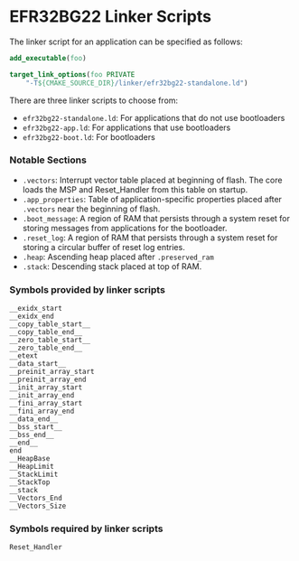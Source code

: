 # EFR32BG22 Linker Scripts

The linker script for an application can be specified as follows:

```cmake
add_executable(foo)

target_link_options(foo PRIVATE 
    "-T${CMAKE_SOURCE_DIR}/linker/efr32bg22-standalone.ld")
```

There are three linker scripts to choose from:

* `efr32bg22-standalone.ld`: For applications that do not use bootloaders
* `efr32bg22-app.ld`: For applications that use bootloaders
* `efr32bg22-boot.ld`: For bootloaders

### Notable Sections

* `.vectors`: Interrupt vector table placed at beginning of flash. The core 
loads the MSP and Reset_Handler from this table on startup.
* `.app_properties`: Table of application-specific properties placed after `.vectors` near the beginning of flash.
* `.boot_message`: A region of RAM that persists through a system reset for storing messages from applications for the bootloader.
* `.reset_log`: A region of RAM that persists through a system reset for storing a circular buffer of reset log entries.
* `.heap`:  Ascending heap placed after `.preserved_ram`
* `.stack`: Descending stack placed at top of RAM.

### Symbols provided by linker scripts
```
__exidx_start
__exidx_end
__copy_table_start__
__copy_table_end__
__zero_table_start__
__zero_table_end__
__etext
__data_start__
__preinit_array_start
__preinit_array_end
__init_array_start
__init_array_end
__fini_array_start
__fini_array_end
__data_end__
__bss_start__
__bss_end__
__end__
end
__HeapBase
__HeapLimit
__StackLimit
__StackTop
__stack
__Vectors_End
__Vectors_Size
```

### Symbols required by linker scripts
```
Reset_Handler
```
